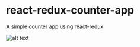 # react-redux-counter-app
 A simple counter app using react-redux

![alt text](https://github.com/ihaseebkhan/react-redux-persist-counter-app/blob/main/counter-app.jpg)
